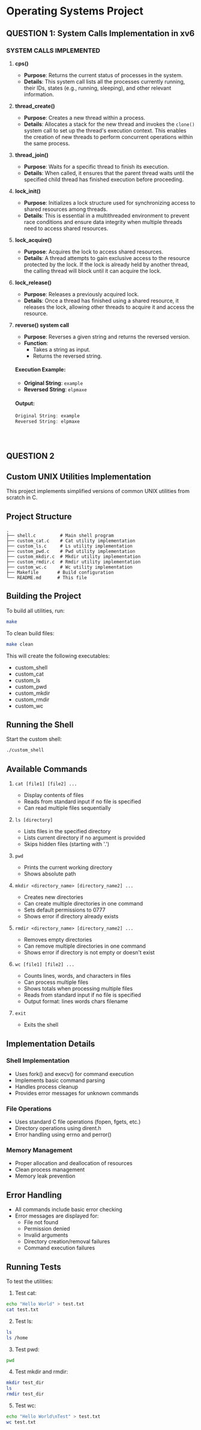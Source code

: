 # Operating Systems Project

## QUESTION 1: System Calls Implementation in xv6

### SYSTEM CALLS IMPLEMENTED

1. **cps()**
   - **Purpose**: Returns the current status of processes in the system.
   - **Details**: This system call lists all the processes currently running, their IDs, states (e.g., running, sleeping), and other relevant information.

2. **thread_create()**
   - **Purpose**: Creates a new thread within a process.
   - **Details**: Allocates a stack for the new thread and invokes the `clone()` system call to set up the thread's execution context. This enables the creation of new threads to perform concurrent operations within the same process.

3. **thread_join()**
   - **Purpose**: Waits for a specific thread to finish its execution.
   - **Details**: When called, it ensures that the parent thread waits until the specified child thread has finished execution before proceeding.

4. **lock_init()**
   - **Purpose**: Initializes a lock structure used for synchronizing access to shared resources among threads.
   - **Details**: This is essential in a multithreaded environment to prevent race conditions and ensure data integrity when multiple threads need to access shared resources.

5. **lock_acquire()**
   - **Purpose**: Acquires the lock to access shared resources.
   - **Details**: A thread attempts to gain exclusive access to the resource protected by the lock. If the lock is already held by another thread, the calling thread will block until it can acquire the lock.

6. **lock_release()**
   - **Purpose**: Releases a previously acquired lock.
   - **Details**: Once a thread has finished using a shared resource, it releases the lock, allowing other threads to acquire it and access the resource.

7. **reverse() system call**
   - **Purpose**: Reverses a given string and returns the reversed version.
   - **Function**:
     - Takes a string as input.
     - Returns the reversed string.

   #### Execution Example:
   - **Original String**: `example`
   - **Reversed String**: `elpmaxe`
   
   #### Output:
   ```c
   Original String: example
   Reversed String: elpmaxe





## QUESTION 2

## Custom UNIX Utilities Implementation

This project implements simplified versions of common UNIX utilities from scratch in C.

## Project Structure

```
.
├── shell.c         # Main shell program
├── custom_cat.c    # Cat utility implementation
├── custom_ls.c     # Ls utility implementation
├── custom_pwd.c    # Pwd utility implementation
├── custom_mkdir.c  # Mkdir utility implementation
├── custom_rmdir.c  # Rmdir utility implementation
├── custom_wc.c     # Wc utility implementation
├── Makefile       # Build configuration
└── README.md      # This file
```

## Building the Project

To build all utilities, run:
```bash
make
```

To clean build files:
```bash
make clean
```

This will create the following executables:
- custom_shell
- custom_cat
- custom_ls
- custom_pwd
- custom_mkdir
- custom_rmdir
- custom_wc

## Running the Shell

Start the custom shell:
```bash
./custom_shell
```

## Available Commands

1. `cat [file1] [file2] ...`
   - Display contents of files
   - Reads from standard input if no file is specified
   - Can read multiple files sequentially

2. `ls [directory]`
   - Lists files in the specified directory
   - Lists current directory if no argument is provided
   - Skips hidden files (starting with '.')

3. `pwd`
   - Prints the current working directory
   - Shows absolute path

4. `mkdir <directory_name> [directory_name2] ...`
   - Creates new directories
   - Can create multiple directories in one command
   - Sets default permissions to 0777
   - Shows error if directory already exists

5. `rmdir <directory_name> [directory_name2] ...`
   - Removes empty directories
   - Can remove multiple directories in one command
   - Shows error if directory is not empty or doesn't exist

6. `wc [file1] [file2] ...`
   - Counts lines, words, and characters in files
   - Can process multiple files
   - Shows totals when processing multiple files
   - Reads from standard input if no file is specified
   - Output format: lines words chars filename

7. `exit`
   - Exits the shell

## Implementation Details

### Shell Implementation
- Uses fork() and execv() for command execution
- Implements basic command parsing
- Handles process cleanup
- Provides error messages for unknown commands

### File Operations
- Uses standard C file operations (fopen, fgets, etc.)
- Directory operations using dirent.h
- Error handling using errno and perror()

### Memory Management
- Proper allocation and deallocation of resources
- Clean process management
- Memory leak prevention

## Error Handling

- All commands include basic error checking
- Error messages are displayed for:
  - File not found
  - Permission denied
  - Invalid arguments
  - Directory creation/removal failures
  - Command execution failures

## Running Tests

To test the utilities:

1. Test cat:
```bash
echo "Hello World" > test.txt
cat test.txt
```

2. Test ls:
```bash
ls
ls /home
```

3. Test pwd:
```bash
pwd
```

4. Test mkdir and rmdir:
```bash
mkdir test_dir
ls
rmdir test_dir
```

5. Test wc:
```bash
echo "Hello World\nTest" > test.txt
wc test.txt
```

